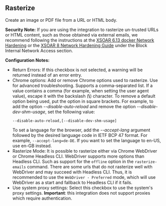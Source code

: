 ## Rasterize
Create an image or PDF file from a URL or HTML body.

**Security Note:**
If you are using the integration to rasterize un-trusted URLs or HTML content, such as those obtained via external emails, we recommend following the instructions at the [XSOAR 6.13 docker Network Hardening](https://docs-cortex.paloaltonetworks.com/r/Cortex-XSOAR/6.13/Cortex-XSOAR-Administrator-Guide/Docker-Network-Hardening) or the [XSOAR 8 Network Hardening Guide](https://docs-cortex.paloaltonetworks.com/r/Cortex-XSOAR/8/Cortex-XSOAR-Cloud-Documentation/Docker-hardening-guide) under the Block Internal Network Access section.


**Configuration Notes:**
* Return Errors: If this checkbox is not selected, a warning will be returned instead of an error entry.
* Chrome options: Add or remove Chrome options used to rasterize. Use for advanced troubleshooting. Supports a comma-separated list. If a value contains a comma (for example, when setting the user agent value), escape it with the backslash (**\\**) character. To remove a default option being used, put the option in square brackets. For example, to add the option *--disable-auto-reload* and remove the option *--disable-dev-shm-usage*, set the following value:
    ```
    --disable-auto-reload,[--disable-dev-shm-usage]
    ```
    To set a language for the browser, add the *--accept-lang* argument followed by the desired language code in IETF BCP 47 format. For example, `--accept-lang=de-DE`.
    If you want to set the language to en-US, use en-GB instead.
* Rasterize Mode: It is possible to rasterize either via Chrome WebDriver or Chrome Headless CLI. WebDriver supports more options than Headless CLI. Such as support for the `offline` option in the `rasterize-emails` command. There are some urls that do not rasterize well with WebDriver and may succeed with Headless CLI. Thus, it is recommended to use the `WebDriver - Preferred` mode, which will use WebDriver as a start and fallback to Headless CLI if it fails.
* Use system proxy settings: Select this checkbox to use the system's proxy settings. **Important**: this integration does not support proxies which require authentication.

